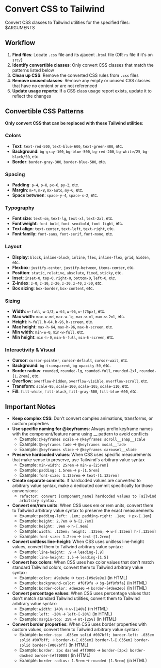 # Convert CSS to Tailwind

Convert CSS classes to Tailwind utilities for the specified files: $ARGUMENTS

## Workflow

1. **Find files**: Locate `.css` file and its ajacent `.html` file (OR `rs` file if it's on `src/`)
2. **Identify convertible classes**: Only convert CSS classes that match the patterns listed below
3. **Clean up CSS**: Remove the converted CSS rules from `.css` files
4. **Remove unused classes**: Remove any empty or unused CSS classes that have no content or are not referenced
5. **Update usage reports**: If a CSS class usage report exists, update it to reflect the changes


## Convertible CSS Patterns

**Only convert CSS that can be replaced with these Tailwind utilities:**

### Colors
- **Text**: `text-red-500`, `text-blue-600`, `text-green-400`, etc.
- **Background**: `bg-gray-100`, `bg-blue-500`, `bg-red-200`, `bg-white/25`, `bg-black/50`, etc.  
- **Border**: `border-gray-300`, `border-blue-500`, etc.

### Spacing
- **Padding**: `p-4`, `p-8`, `px-6`, `py-2`, etc.
- **Margin**: `m-4`, `m-8`, `mx-auto`, `my-6`, etc.
- **Space between**: `space-y-4`, `space-x-2`, etc.

### Typography  
- **Font size**: `text-sm`, `text-lg`, `text-xl`, `text-2xl`, etc.
- **Font weight**: `font-bold`, `font-semibold`, `font-light`, etc.
- **Text align**: `text-center`, `text-left`, `text-right`, etc.
- **Font family**: `font-sans`, `font-serif`, `font-mono`, etc.

### Layout
- **Display**: `block`, `inline-block`, `inline`, `flex`, `inline-flex`, `grid`, `hidden`, etc.
- **Flexbox**: `justify-center`, `justify-between`, `items-center`, etc.
- **Position**: `static`, `relative`, `absolute`, `fixed`, `sticky`, etc.
- **Inset**: `inset-0`, `top-0`, `right-0`, `bottom-0`, `left-0`, etc.
- **Z-index**: `z-0`, `z-10`, `z-20`, `z-30`, `z-40`, `z-50`, etc.
- **Box sizing**: `box-border`, `box-content`, etc.

### Sizing
- **Width**: `w-full`, `w-1/2`, `w-64`, `w-96`, `w-[75px]`, etc.
- **Max width**: `max-w-md`, `max-w-lg`, `max-w-xl`, `max-w-2xl`, etc.
- **Height**: `h-full`, `h-64`, `h-96`, `h-screen`, etc.
- **Max height**: `max-h-64`, `max-h-96`, `max-h-screen`, etc.
- **Min width**: `min-w-0`, `min-w-full`, etc.
- **Min height**: `min-h-0`, `min-h-full`, `min-h-screen`, etc.

### Interactivity & Visual
- **Cursor**: `cursor-pointer`, `cursor-default`, `cursor-wait`, etc.
- **Background**: `bg-transparent`, `bg-opacity-50`, etc.
- **Border radius**: `rounded`, `rounded-lg`, `rounded-full`, `rounded-2xl`, `rounded-[1.2rem]`, etc.
- **Overflow**: `overflow-hidden`, `overflow-visible`, `overflow-scroll`, etc.
- **Transform**: `scale-95`, `scale-100`, `scale-105`, `scale-110`, etc.
- **Fill**: `fill-white`, `fill-black`, `fill-gray-500`, `fill-blue-600`, etc.



## Important Notes

- **Keep complex CSS**: Don't convert complex animations, transforms, or custom properties
- **Use specific naming for @keyframes**: Always prefix keyframe names with the component/feature name using __ pattern to avoid conflicts
  - Example: `@keyframes scale` → `@keyframes scroll__snap__scale`
  - Example: `@keyframes fade` → `@keyframes modal__fade`
  - Example: `@keyframes slide` → `@keyframes carousel__slide`
- **Preserve hardcoded values**: When CSS uses specific measurements that make sense to preserve, use Tailwind's arbitrary value syntax
  - Example: `min-width: 25rem` → `min-w-[25rem]` 
  - Example: `padding: 1.5rem` → `p-[1.5rem]`
  - Example: `font-size: 1.125rem` → `text-[1.125rem]`
- **Create separate commits**: If hardcoded values are converted to arbitrary value syntax, make a dedicated commit specifically for those conversions:
  - `refactor: convert [component_name] hardcoded values to Tailwind arbitrary syntax.`
- **Convert em/rem units**: When CSS uses em or rem units, convert them to Tailwind arbitrary value syntax to preserve the exact measurements:
  - Example: `padding-left: .1em; padding-right: .1em;` → `px-[.1em]`
  - Example: `height: 2.7em` → `h-[2.7em]`
  - Example: `height: .9em` → `h-[.9em]`
  - Example: `width: .125em; height: .125em;` → `w-[.125em] h-[.125em]`
  - Example: `font-size: 1.2rem` → `text-[1.2rem]`
- **Convert unitless line-height**: When CSS uses unitless line-height values, convert them to Tailwind arbitrary value syntax:
  - Example: `line-height: .9` → `leading-[.9]`
  - Example: `line-height: 1.5` → `leading-[1.5]`
- **Convert hex colors**: When CSS uses hex color values that don't match standard Tailwind colors, convert them to Tailwind arbitrary value syntax:
  - Example: `color: #9e9e9e` → `text-[#9e9e9e]` (in HTML)
  - Example: `background-color: #f8f9fa` → `bg-[#f8f9fa]` (in HTML)
  - Example: `border-color: #dee2e6` → `border-[#dee2e6]` (in HTML)
- **Convert percentage values**: When CSS uses percentage values that don't match standard Tailwind utilities, convert them to Tailwind arbitrary value syntax:
  - Example: `width: 140%` → `w-[140%]` (in HTML)
  - Example: `left: -20%` → `left-[-20%]` (in HTML)
  - Example: `margin-top: 25%` → `mt-[25%]` (in HTML)
- **Convert border properties**: When CSS uses border properties with custom values, convert them to Tailwind arbitrary value syntax:
  - Example: `border-top: .035em solid #007bff; border-left: .035em solid #007bff;` → `border-t-[.035em] border-l-[.035em] border-solid border-[#007bff]` (in HTML)
  - Example: `border: 2px dashed #ff0000` → `border-[2px] border-dashed border-[#ff0000]` (in HTML)
  - Example: `border-radius: 1.5rem` → `rounded-[1.5rem]` (in HTML)

